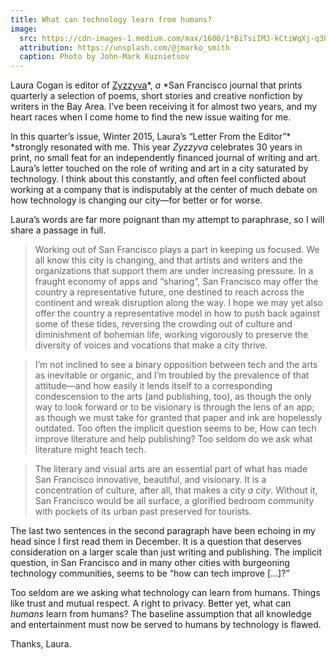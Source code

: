 ```yaml
---
title: What can technology learn from humans?
image:
  src: https://cdn-images-1.medium.com/max/1600/1*BiTsiIMJ-kCtiWqXj-q38w.jpeg
  attribution: https://unsplash.com/@jmarko_smith
  caption: Photo by John-Mark Kuznietsov
---
```


Laura Cogan is editor of [Zyzzyva](http://www.zyzzyva.org/)*, *a* *San Francisco
journal that prints quarterly a selection of poems, short stories and creative
nonfiction by writers in the Bay Area. I’ve been receiving it for almost two
years, and my heart races when I come home to find the new issue waiting for me.

In this quarter’s issue, Winter 2015, Laura’s “Letter From the Editor”*
*strongly resonated with me. This year *Zyzzyva* celebrates 30 years in print,
no small feat for an independently financed journal of writing and art. Laura’s
letter touched on the role of writing and art in a city saturated by technology.
I think about this constantly, and often feel conflicted about working at a
company that is indisputably at the center of much debate on how technology is
changing our city—for better or for worse.

Laura’s words are far more poignant than my attempt to paraphrase, so I will
share a passage in full.

> Working out of San Francisco plays a part in keeping us focused. We all know
> this city is changing, and that artists and writers and the organizations that
support them are under increasing pressure. In a fraught economy of apps and
“sharing”, San Francisco may offer the country a representative future, one
destined to reach across the continent and wreak disruption along the way. I
hope we may yet also offer the country a representative model in how to push
back against some of these tides, reversing the crowding out of culture and
diminishment of bohemian life, working vigorously to preserve the diversity of
voices and vocations that make a city thrive.

> I’m not inclined to see a binary opposition between tech and the arts as
> inevitable or organic, and I’m troubled by the prevalence of that attitude—and
how easily it lends itself to a corresponding condescension to the arts (and
publishing, too), as though the only way to look forward or to be visionary is
through the lens of an app; as though we must take for granted that paper and
ink are hopelessly outdated. Too often the implicit question seems to be, How
can tech improve literature and help publishing? Too seldom do we ask what
literature might teach tech.

> The literary and visual arts are an essential part of what has made San
> Francisco innovative, beautiful, and visionary. It is a concentration of
culture, after all, that makes a city *a city*. Without it, San Francisco would
be all surface, a glorified bedroom community with pockets of its urban past
preserved for tourists.

The last two sentences in the second paragraph have been echoing in my head
since I first read them in December. It is a question that deserves
consideration on a larger scale than just writing and publishing. The implicit
question, in San Francisco and in many other cities with burgeoning technology
communities, seems to be “how can tech improve […]?”

Too seldom are we asking what technology can learn from humans. Things like
trust and mutual respect. A right to privacy. Better yet, what can *humans*
learn from humans? The baseline assumption that all knowledge and entertainment
must now be served to humans by technology is flawed.

Thanks, Laura.
